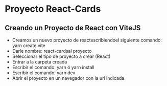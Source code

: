 # Proyecto React-Cards
## Creando un Proyecto de React con ViteJS
- Creamos un nuevo proyecto de reactescribiendoel siguiente comando: yarn create vite
- Darle nombre: react-cardsal proyecto
- Seleccionar el tipo de proyecto a crear (React)
- Entrar a la carpeta creada
- Escribir el comando: yarn ó yarn install
- Escribir el comando: yarn dev
- Abrir el proyecto en un navegador con la url indicada.
